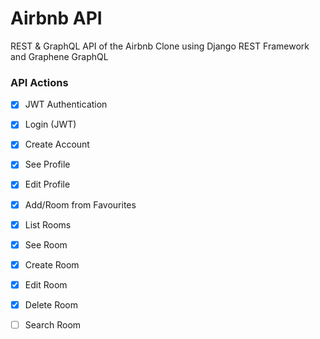 # Airbnb API

REST & GraphQL API of the Airbnb Clone using Django REST Framework and Graphene GraphQL

### API Actions

- [X] JWT Authentication
- [X] Login (JWT)
- [X] Create Account
- [X] See Profile
- [X] Edit Profile
- [X] Add/Room from Favourites
- [x] List Rooms
- [x] See Room
- [x] Create Room
- [X] Edit Room
- [X] Delete Room
- [ ] Search Room


